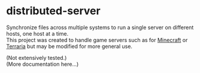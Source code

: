 # distributed-server

Synchronize files across multiple systems to run a single server on different hosts, one host at a time.  
This project was created to handle game servers such as for [Minecraft](https://www.minecraft.net/) or [Terraria](https://terraria.org/) but may be modified for more general use.

(Not extensively tested.)  
(More documentation here...)
